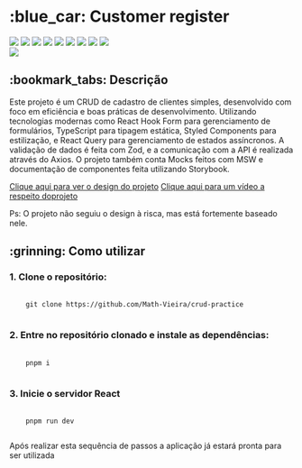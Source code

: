 <h1>:blue_car: Customer register</h1>

<div style="display: inline_block">
  <img src="https://img.shields.io/badge/TypeScript-brightgreen"/>
  <img src="https://img.shields.io/badge/ReactJs-brightgreen"/>
  <img src="https://img.shields.io/badge/Styled Components-brightgreen"/>
  <img src="https://img.shields.io/badge/React hook form-brightgreen"/>
  <img src="https://img.shields.io/badge/Zod-brightgreen"/>
  <img src="https://img.shields.io/badge/React query-brightgreen"/>
  <img src="https://img.shields.io/badge/React router-brightgreen"/>
  <img src="https://img.shields.io/badge/MSW-brightgreen"/>
  <img src="https://img.shields.io/badge/Storybook-brightgreen"/>
</div>

<img src ="https://portfolio-images-mv.s3.amazonaws.com/image.png" />

<h2>:bookmark_tabs: Descrição</h2>
<p>Este projeto é um CRUD de cadastro de clientes simples, desenvolvido com foco em eficiência e boas práticas de desenvolvimento. Utilizando tecnologias modernas como React Hook Form para gerenciamento de formulários, TypeScript para tipagem estática, Styled Components para estilização, e React Query para gerenciamento de estados assíncronos. A validação de dados é feita com Zod, e a comunicação com a API é realizada através do Axios. O projeto também conta Mocks feitos com MSW e documentação de componentes feita utilizando Storybook.</p>

<a href="https://www.figma.com/design/lUObiaX9k8GA1VfVre6Cml/customer-register?node-id=1-11&t=Rq6ZLxnhqdookpiE-1">Clique aqui para ver o design do projeto</a>
<a href="https://www.youtube.com/watch?v=ZRoLouEZtvM&ab_channel=MatheusVieira">Clique aqui para um vídeo a respeito doprojeto</a>
<p>Ps: O projeto não seguiu o design à risca, mas está fortemente baseado nele.</p>

<h2>:grinning: Como utilizar</h2>

<h3>1. Clone o repositório:</h3>
<pre>
  <code>
    git clone https://github.com/Math-Vieira/crud-practice
  </code>
</pre>

<h3>2. Entre no repositório clonado e instale as dependências:</h3>
<pre>
  <code>
    pnpm i
  </code>
</pre>

<h3>3. Inicie o servidor React</h3>
<pre>
  <code>
    pnpm run dev
  </code>
</pre>

<p>Após realizar esta sequência de passos a aplicação já estará pronta para ser utilizada </p>
